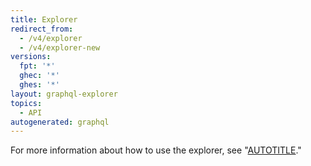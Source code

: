 ```yaml
---
title: Explorer
redirect_from:
  - /v4/explorer
  - /v4/explorer-new
versions:
  fpt: '*'
  ghec: '*'
  ghes: '*'
layout: graphql-explorer
topics:
  - API
autogenerated: graphql
---
```


For more information about how to use the explorer, see "[AUTOTITLE](/graphql/guides/using-the-explorer)."

<!-- Content after this section is automatically generated -->
<!-- See pages/[versionId]/graphql/overview/explorer.tsx -->
